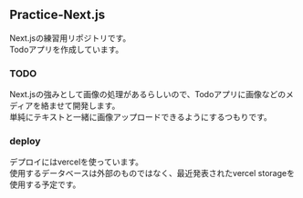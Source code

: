 ## Practice-Next.js  
Next.jsの練習用リポジトリです。  
Todoアプリを作成しています。

### TODO  
Next.jsの強みとして画像の処理があるらしいので、Todoアプリに画像などのメディアを絡ませて開発します。  
単純にテキストと一緒に画像アップロードできるようにするつもりです。

### deploy  
デプロイにはvercelを使っています。  
使用するデータベースは外部のものではなく、最近発表されたvercel storageを使用する予定です。
 

